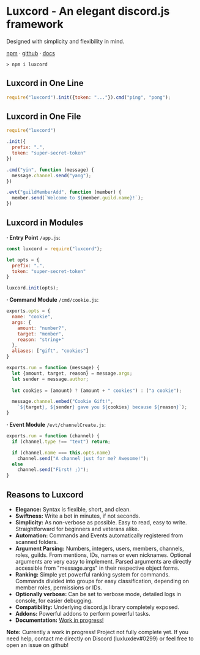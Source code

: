 # Luxcord - An elegant discord.js framework

Designed with simplicity and flexibility in mind.

[npm][1] · [github][2] · [docs][3]

```
> npm i luxcord
```

## Luxcord in One Line

```js
require("luxcord").init({token: "..."}).cmd("ping", "pong");
```

## Luxcord in One File

```js
require("luxcord")

.init({
  prefix: ".",
  token: "super-secret-token"
})

.cmd("yin", function (message) {
  message.channel.send("yang");
})

.evt("guildMemberAdd", function (member) {
  member.send(`Welcome to ${member.guild.name}!`);
})
```

## Luxcord in Modules

**· Entry Point** `/app.js`:
```js
const luxcord = require("luxcord");

let opts = {
  prefix: ".",
  token: "super-secret-token"
}

luxcord.init(opts);
```

**· Command Module** `/cmd/cookie.js`:
```js
exports.opts = {
  name: "cookie",
  args: {
    amount: "number?",
    target: "member",
    reason: "string+"
  },
  aliases: ["gift", "cookies"]
}

exports.run = function (message) {
  let {amount, target, reason} = message.args;
  let sender = message.author;
  
  let cookies = (amount) ? (amount + " cookies") : ("a cookie");

  message.channel.embed("Cookie Gift!",
    `${target}, ${sender} gave you ${cookies} because ${reason}`);
}
```

**· Event Module** `/evt/channelCreate.js`:
```js
exports.run = function (channel) {
  if (channel.type !== "text") return;

  if (channel.name === this.opts.name)
    channel.send("A channel just for me? Awesome!");
  else
    channel.send("First! ;)");
}
```

## Reasons to Luxcord

  - **Elegance:** Syntax is flexible, short, and clean.
  - **Swiftness:** Write a bot in minutes, if not seconds.
  - **Simplicity:** As non-verbose as possible. Easy to read, easy to write. Straightforward for beginners and veterans alike.
  - **Automation:** Commands and Events automatically registered from scanned folders.
  - **Argument Parsing:** Numbers, integers, users, members, channels, roles, guilds. From mentions, IDs, names or even nicknames. Optional arguments are very easy to implement. Parsed arguments are directly accessible from "message.args" in their respective object forms.
  - **Ranking:** Simple yet powerful ranking system for commands. Commands divided into groups for easy classification, depending on member roles, permissions or IDs.
  - **Optionally verbose:** Can be set to verbose mode, detailed logs in console, for easier debugging.
  - **Compatibility:** Underlying discord.js library completely exposed.
  - **Addons:** Powerful addons to perform powerful tasks.
  - **Documentation:** [Work in progress!][3]

**Note:** Currently a work in progress! Project not fully complete yet. If you need help, contact me directly on Discord (luxluxdev#0299) or feel free to open an issue on github!

  [1]: https://npmjs.com/package/luxcord
  [2]: https://github.com/luxluxdev/luxcord
  [3]: https://luxlux.dev/luxcord/
